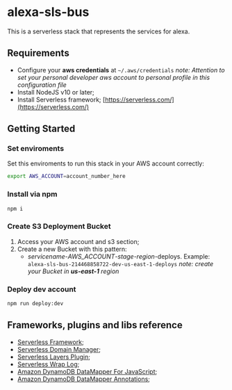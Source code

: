 # alexa-sls-bus

This is a serverless stack that represents the services for alexa.

## Requirements

* Configure your **aws credentials** at `~/.aws/credentials`
*note: Attention to set your personal developer aws account to personal profile in this configuration file*
* Install NodeJS v10 or later;
* Install Serverless framework; [https://serverless.com/](https://serverless.com/)

## Getting Started

### Set enviroments

Set this enviroments to run this stack in your AWS account correctly:

```bash
export AWS_ACCOUNT=account_number_here
```

### Install via npm
```bash
npm i
```

### Create S3 Deployment Bucket

1. Access your AWS account and s3 section;
1. Create a new Bucket with this pattern:
    * *servicename*-*AWS_ACCOUNT*-*stage*-*region*-deploys.
    Example: `alexa-sls-bus-214468858722-dev-us-east-1-deploys`
*note: create your Bucket in **us-east-1** region*
    
### Deploy dev account
```bash
npm run deploy:dev
```

## Frameworks, plugins and libs reference

* [Serverless Framework](https://serverless.com/);
* [Serverless Domain Manager](https://github.com/amplify-education/serverless-domain-manager);
* [Serverless Layers Plugin](https://github.com/agutoli/serverless-layers);
* [Serverless Wrap Log](https://github.com/cubonetwork/serverless-wrap-log);
* [Amazon DynamoDB DataMapper For JavaScript](https://awslabs.github.io/dynamodb-data-mapper-js/);
* [Amazon DynamoDB DataMapper Annotations](https://awslabs.github.io/dynamodb-data-mapper-js/packages/dynamodb-data-mapper-annotations/);


